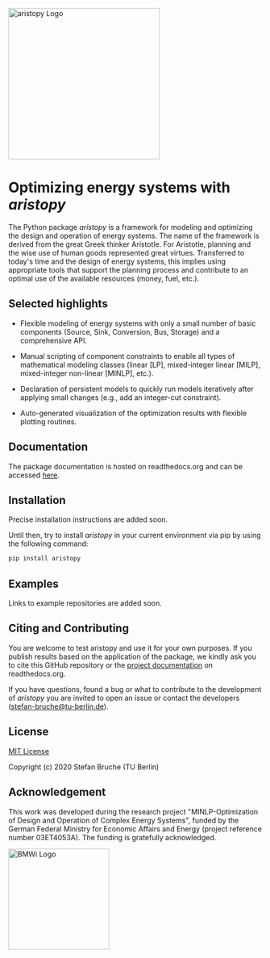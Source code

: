 <a href="https://www.energietechnik.tu-berlin.de/menue/forschung/energiesystemanalyse_und_optimierung/oeb_ensys/"><img src="https://www.energietechnik.tu-berlin.de/fileadmin/fg106/Fotos/aristopy_logo_small.png" alt="aristopy Logo" width="300px"></a>

# Optimizing energy systems with *aristopy*


The Python package *aristopy* is a framework for modeling and optimizing the
design and operation of energy systems.
The name of the framework is derived from the great Greek thinker Aristotle.
For Aristotle, planning and the wise use of human goods represented great virtues.
Transferred to today's time and the design of energy systems, this implies using
appropriate tools that support the planning process and contribute to an
optimal use of the available resources (money, fuel, etc.).

##  Selected highlights
* Flexible modeling of energy systems with only a small number of basic
  components (Source, Sink, Conversion, Bus, Storage) and a comprehensive API.
* Manual scripting of component constraints to enable all types of
  mathematical modeling classes (linear \[LP\], mixed-integer linear
  \[MILP\], mixed-integer non-linear \[MINLP\], etc.).

* Declaration of persistent models to quickly run models iteratively
  after applying small changes (e.g., add an integer-cut constraint).
* Auto-generated visualization of the optimization results with
  flexible plotting routines.

## Documentation
The package documentation is hosted on readthedocs.org and can be accessed
[here](https://aristopy.readthedocs.io/en/latest/index.html).

## Installation
Precise installation instructions are added soon.

Until then, try to install *aristopy* in your current environment via
pip by using the following command:

```python
pip install aristopy
```

## Examples
Links to example repositories are added soon.

## Citing and Contributing
You are welcome to test aristopy and use it for your own purposes. If you
publish results based on the application of the package, we kindly ask you to
cite this GitHub repository or the [project documentation](
https://aristopy.readthedocs.io/en/latest/index.html) on readthedocs.org.

If you have questions, found a bug or what to contribute to the development of
*aristopy* you are invited to open an issue or contact the developers
(stefan-bruche@tu-berlin.de).

## License
[MIT License](https://opensource.org/licenses/MIT)

Copyright (c) 2020 Stefan Bruche (TU Berlin)

## Acknowledgement
This work was developed during the research project "MINLP-Optimization of
Design and Operation of Complex Energy Systems", funded by the German Federal
Ministry for Economic Affairs and Energy (project reference number 03ET4053A).
The funding is gratefully acknowledged.

<a href="https://www.energietechnik.tu-berlin.de/menue/forschung/energiesystemanalyse_und_optimierung/oeb_ensys/"><img src="https://www.energietechnik.tu-berlin.de/fileadmin/fg106/Fotos/bwmi_logo_small.png" alt="BMWi Logo" width="200px"></a>